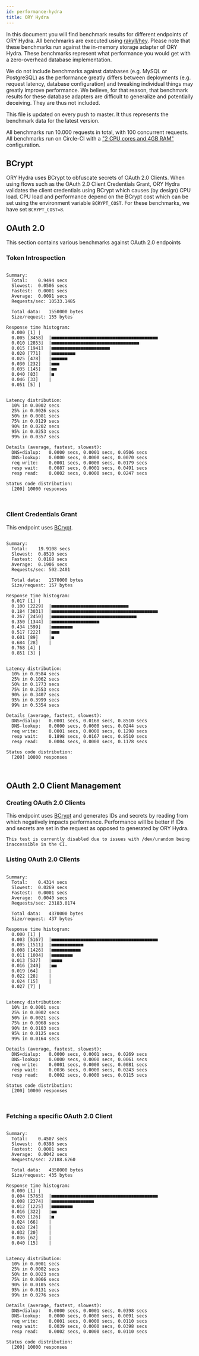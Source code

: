 ```yaml
---
id: performance-hydra
title: ORY Hydra
---
```


In this document you will find benchmark results for different endpoints of ORY Hydra. All benchmarks are executed
using [rakyll/hey](https://github.com/rakyll/hey). Please note that these benchmarks run against the in-memory storage
adapter of ORY Hydra. These benchmarks represent what performance you would get with a zero-overhead database implementation.

We do not include benchmarks against databases (e.g. MySQL or PostgreSQL) as the performance greatly differs between
deployments (e.g. request latency, database configuration) and tweaking individual things may greatly improve performance.
We believe, for that reason, that benchmark results for these database adapters are difficult to generalize and potentially
deceiving. They are thus not included.

This file is updated on every push to master. It thus represents the benchmark data for the latest version.

All benchmarks run 10.000 requests in total, with 100 concurrent requests. All benchmarks run on Circle-CI with a
["2 CPU cores and 4GB RAM"](https://support.circleci.com/hc/en-us/articles/360000489307-Why-do-my-tests-take-longer-to-run-on-CircleCI-than-locally-)
configuration.

## BCrypt

ORY Hydra uses BCrypt to obfuscate secrets of OAuth 2.0 Clients. When using flows such as the OAuth 2.0 Client Credentials
Grant, ORY Hydra validates the client credentials using BCrypt which causes (by design) CPU load. CPU load and performance
depend on the BCrypt cost which can be set using the environment variable `BCRYPT_COST`. For these benchmarks,
we have set `BCRYPT_COST=8`.

## OAuth 2.0

This section contains various benchmarks against OAuth 2.0 endpoints

### Token Introspection

```

Summary:
  Total:	0.9494 secs
  Slowest:	0.0506 secs
  Fastest:	0.0001 secs
  Average:	0.0091 secs
  Requests/sec:	10533.1485
  
  Total data:	1550000 bytes
  Size/request:	155 bytes

Response time histogram:
  0.000 [1]	|
  0.005 [3458]	|■■■■■■■■■■■■■■■■■■■■■■■■■■■■■■■■■■■■■■■■
  0.010 [2853]	|■■■■■■■■■■■■■■■■■■■■■■■■■■■■■■■■■
  0.015 [1941]	|■■■■■■■■■■■■■■■■■■■■■■
  0.020 [771]	|■■■■■■■■■
  0.025 [478]	|■■■■■■
  0.030 [232]	|■■■
  0.035 [145]	|■■
  0.040 [83]	|■
  0.046 [33]	|
  0.051 [5]	|


Latency distribution:
  10% in 0.0002 secs
  25% in 0.0026 secs
  50% in 0.0081 secs
  75% in 0.0129 secs
  90% in 0.0202 secs
  95% in 0.0253 secs
  99% in 0.0357 secs

Details (average, fastest, slowest):
  DNS+dialup:	0.0000 secs, 0.0001 secs, 0.0506 secs
  DNS-lookup:	0.0000 secs, 0.0000 secs, 0.0070 secs
  req write:	0.0001 secs, 0.0000 secs, 0.0179 secs
  resp wait:	0.0087 secs, 0.0001 secs, 0.0491 secs
  resp read:	0.0002 secs, 0.0000 secs, 0.0247 secs

Status code distribution:
  [200]	10000 responses



```

### Client Credentials Grant

This endpoint uses [BCrypt](#bcrypt).

```

Summary:
  Total:	19.9108 secs
  Slowest:	0.8510 secs
  Fastest:	0.0168 secs
  Average:	0.1906 secs
  Requests/sec:	502.2401
  
  Total data:	1570000 bytes
  Size/request:	157 bytes

Response time histogram:
  0.017 [1]	|
  0.100 [2229]	|■■■■■■■■■■■■■■■■■■■■■■■■■■■■■
  0.184 [3031]	|■■■■■■■■■■■■■■■■■■■■■■■■■■■■■■■■■■■■■■■■
  0.267 [2450]	|■■■■■■■■■■■■■■■■■■■■■■■■■■■■■■■■
  0.350 [1344]	|■■■■■■■■■■■■■■■■■■
  0.434 [599]	|■■■■■■■■
  0.517 [222]	|■■■
  0.601 [89]	|■
  0.684 [28]	|
  0.768 [4]	|
  0.851 [3]	|


Latency distribution:
  10% in 0.0584 secs
  25% in 0.1062 secs
  50% in 0.1773 secs
  75% in 0.2553 secs
  90% in 0.3407 secs
  95% in 0.3999 secs
  99% in 0.5354 secs

Details (average, fastest, slowest):
  DNS+dialup:	0.0001 secs, 0.0168 secs, 0.8510 secs
  DNS-lookup:	0.0000 secs, 0.0000 secs, 0.0244 secs
  req write:	0.0001 secs, 0.0000 secs, 0.1298 secs
  resp wait:	0.1898 secs, 0.0167 secs, 0.8510 secs
  resp read:	0.0004 secs, 0.0000 secs, 0.1178 secs

Status code distribution:
  [200]	10000 responses



```

## OAuth 2.0 Client Management

### Creating OAuth 2.0 Clients

This endpoint uses [BCrypt](#bcrypt) and generates IDs and secrets by reading from  which negatively impacts
performance. Performance will be better if IDs and secrets are set in the request as opposed to generated by ORY Hydra.

```
This test is currently disabled due to issues with /dev/urandom being inaccessible in the CI.
```

### Listing OAuth 2.0 Clients

```

Summary:
  Total:	0.4314 secs
  Slowest:	0.0269 secs
  Fastest:	0.0001 secs
  Average:	0.0040 secs
  Requests/sec:	23183.0174
  
  Total data:	4370000 bytes
  Size/request:	437 bytes

Response time histogram:
  0.000 [1]	|
  0.003 [5167]	|■■■■■■■■■■■■■■■■■■■■■■■■■■■■■■■■■■■■■■■■
  0.005 [1511]	|■■■■■■■■■■■■
  0.008 [1426]	|■■■■■■■■■■■
  0.011 [1004]	|■■■■■■■■
  0.013 [537]	|■■■■
  0.016 [240]	|■■
  0.019 [64]	|
  0.022 [28]	|
  0.024 [15]	|
  0.027 [7]	|


Latency distribution:
  10% in 0.0001 secs
  25% in 0.0002 secs
  50% in 0.0021 secs
  75% in 0.0068 secs
  90% in 0.0103 secs
  95% in 0.0125 secs
  99% in 0.0164 secs

Details (average, fastest, slowest):
  DNS+dialup:	0.0000 secs, 0.0001 secs, 0.0269 secs
  DNS-lookup:	0.0000 secs, 0.0000 secs, 0.0061 secs
  req write:	0.0001 secs, 0.0000 secs, 0.0081 secs
  resp wait:	0.0036 secs, 0.0000 secs, 0.0243 secs
  resp read:	0.0002 secs, 0.0000 secs, 0.0115 secs

Status code distribution:
  [200]	10000 responses



```

### Fetching a specific OAuth 2.0 Client

```

Summary:
  Total:	0.4507 secs
  Slowest:	0.0398 secs
  Fastest:	0.0001 secs
  Average:	0.0042 secs
  Requests/sec:	22188.6260
  
  Total data:	4350000 bytes
  Size/request:	435 bytes

Response time histogram:
  0.000 [1]	|
  0.004 [5765]	|■■■■■■■■■■■■■■■■■■■■■■■■■■■■■■■■■■■■■■■■
  0.008 [2374]	|■■■■■■■■■■■■■■■■
  0.012 [1225]	|■■■■■■■■
  0.016 [322]	|■■
  0.020 [126]	|■
  0.024 [66]	|
  0.028 [24]	|
  0.032 [20]	|
  0.036 [62]	|
  0.040 [15]	|


Latency distribution:
  10% in 0.0001 secs
  25% in 0.0002 secs
  50% in 0.0023 secs
  75% in 0.0066 secs
  90% in 0.0105 secs
  95% in 0.0131 secs
  99% in 0.0276 secs

Details (average, fastest, slowest):
  DNS+dialup:	0.0000 secs, 0.0001 secs, 0.0398 secs
  DNS-lookup:	0.0000 secs, 0.0000 secs, 0.0091 secs
  req write:	0.0001 secs, 0.0000 secs, 0.0110 secs
  resp wait:	0.0039 secs, 0.0000 secs, 0.0398 secs
  resp read:	0.0002 secs, 0.0000 secs, 0.0110 secs

Status code distribution:
  [200]	10000 responses



```
